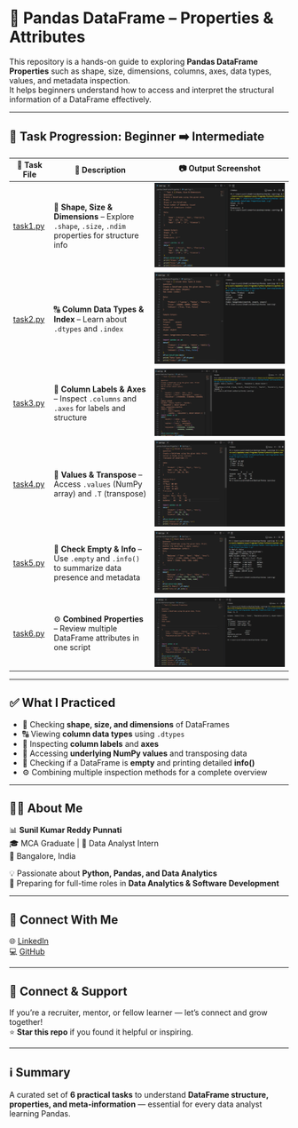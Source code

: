 # 🐼 Pandas DataFrame – Properties & Attributes

This repository is a hands-on guide to exploring **Pandas DataFrame Properties** such as shape, size, dimensions, columns, axes, data types, values, and metadata inspection.  
It helps beginners understand how to access and interpret the structural information of a DataFrame effectively.

---

## 📂 Task Progression: Beginner ➡️ Intermediate

| 🧪 Task File | 📄 Description | 📷 Output Screenshot |
| ------------ | -------------- | -------------------- |
| [task1.py](pandas%20DataFrame%20Properties/task1.py) | 📏 **Shape, Size & Dimensions** – Explore `.shape`, `.size`, `.ndim` properties for structure info | ![Task 1](task%201.png) |
| [task2.py](pandas%20DataFrame%20Properties/task2.py) | 🔠 **Column Data Types & Index** – Learn about `.dtypes` and `.index` | ![Task 2](task%202.png) |
| [task3.py](pandas%20DataFrame%20Properties/task3.py) | 🧭 **Column Labels & Axes** – Inspect `.columns` and `.axes` for labels and structure | ![Task 3](task%203.png) |
| [task4.py](pandas%20DataFrame%20Properties/task4.py) | 🔄 **Values & Transpose** – Access `.values` (NumPy array) and `.T` (transpose) | ![Task 4](task%204.png) |
| [task5.py](pandas%20DataFrame%20Properties/task5.py) | 🧮 **Check Empty & Info** – Use `.empty` and `.info()` to summarize data presence and metadata | ![Task 5](task%205.png) |
| [task6.py](pandas%20DataFrame%20Properties/task6.py) | ⚙️ **Combined Properties** – Review multiple DataFrame attributes in one script | ![Task 6](task%206.png) |

---

## ✅ What I Practiced

- 📏 Checking **shape, size, and dimensions** of DataFrames  
- 🔠 Viewing **column data types** using `.dtypes`  
- 🧭 Inspecting **column labels** and **axes**  
- 🔄 Accessing **underlying NumPy values** and transposing data  
- 🧮 Checking if a DataFrame is **empty** and printing detailed **info()**  
- ⚙️ Combining multiple inspection methods for a complete overview  

---

## 👨‍💻 About Me

📊 **Sunil Kumar Reddy Punnati**  
🎓 MCA Graduate | 💼 Data Analyst Intern  
📍 Bangalore, India  

💡 Passionate about **Python, Pandas, and Data Analytics**  
🚀 Preparing for full-time roles in **Data Analytics & Software Development**

---

## 🔗 Connect With Me

🌐 [LinkedIn](https://linkedin.com/in/your-profile)  
💻 [GitHub](https://github.com/your-username)

---

## 🙌 Connect & Support

If you’re a recruiter, mentor, or fellow learner — let’s connect and grow together!  
⭐ **Star this repo** if you found it helpful or inspiring.  

---

## ℹ️ Summary

A curated set of **6 practical tasks** to understand **DataFrame structure, properties, and meta-information** — essential for every data analyst learning Pandas.

